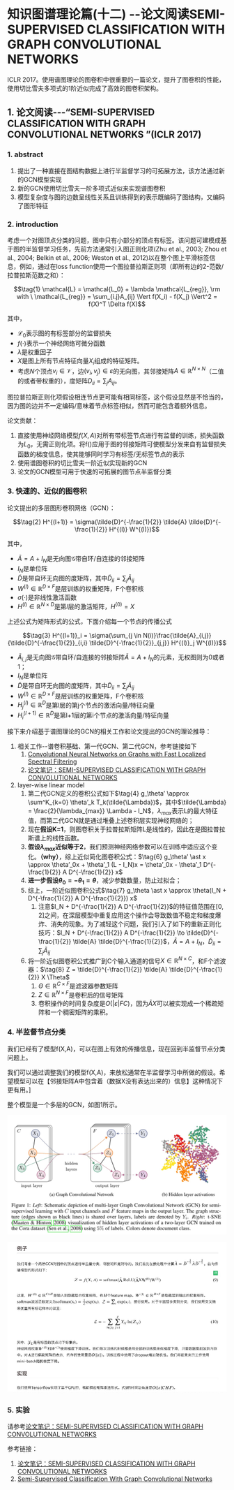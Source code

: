 <h1>知识图谱理论篇(十二) --论文阅读SEMI-SUPERVISED CLASSIFICATION WITH GRAPH CONVOLUTIONAL NETWORKS  
</h1>

ICLR 2017。使用谱图理论的图卷积中很重要的一篇论文，提升了图卷积的性能，使用切比雪夫多项式的1阶近似完成了高效的图卷积架构。

<h2>1. 论文阅读---“SEMI-SUPERVISED CLASSIFICATION WITH GRAPH CONVOLUTIONAL NETWORKS
”(ICLR 2017)</h2>

<h3>1. abstract</h3>

1. 提出了一种直接在图结构数据上进行半监督学习的可拓展方法，该方法通过新的GCN模型实现
2. 新的GCN使用切比雪夫一阶多项式近似来实现谱图卷积
3. 模型复杂度与图的边数呈线性关系且训练得到的表示既编码了图结构，又编码了图形特征

<h3>2. introduction</h3>

考虑一个对图顶点分类的问题，图中只有小部分的顶点有标签。该问题可建模成基于图的半监督学习任务，先前方法通常引入图正则化项(Zhu et al., 2003; Zhou et al., 2004; Belkin et al., 2006; Weston et al., 2012)以在整个图上平滑标签信息，例如，通过在loss function使用一个图拉普拉斯正则项（即所有边的2-范数/拉普拉斯范数之和）：

$$\tag{1} \mathcal{L} = \mathcal{L_0} + \lambda \mathcal{L_{reg}}, \rm with \ \mathcal{L_{reg}} = \sum_{i.j}A_{ij} \Vert f(X_i) - f(X_j) \Vert^2 = f(X)^T \Delta f(X)$$

其中，
+ $\mathcal{L_0}$表示图的有标签部分的监督损失
+ $f(\cdot)$表示一个神经网络可微分函数
+ $\lambda$是权重因子
+ $X$是图上所有节点特征向量$X_i$组成的特征矩阵。
+ 考虑𝑁个顶点$v_i \in \mathcal{V}$，边$(v_i, v_j) \in \varepsilon$的无向图，其邻接矩阵$A \in \mathbb{R}^{N \times N}$（二值的或者带权重的），度矩阵$D_{ii} = \sum_jA_{ij}$。

图拉普拉斯正则化项假设相连节点更可能有相同标签，这个假设显然是不恰当的，因为图的边并不一定编码/意味着节点标签相似，然而可能包含着额外信息。

论文贡献：
1. 直接使用神经网络模型$f(X,A)$对所有带标签节点进行有监督的训练，损失函数为$L_0$，无需正则化项。将f()应用于图的邻接矩阵可使模型分发来自有监督损失函数的梯度信息，使其能够同时学习有标签/无标签节点的表示
2. 使用谱图卷积的切比雪夫一阶近似实现新的GCN
3. 论文的GCN模型可用于快速的可拓展的图节点半监督分类


<h3>3. 快速的、近似的图卷积</h3>

论文提出的多层图形卷积网络（GCN）：

$$\tag{2} H^{(l+1)} = \sigma(\tilde{D}^{-\frac{1}{2}} \tilde{A} \tilde{D}^{-\frac{1}{2}} H^{(l)} W^{(l)})$$

其中，
+ $\tilde{A} = A + I_N$是无向图$\mathcal{G}$带自环/自连接的邻接矩阵
+ $I_N$是单位阵
+ $\tilde{D}$是带自环无向图的度矩阵，其中$\tilde{D}_{ii} = \sum_j \tilde{A}_{ij}$
+ $W^{(l)} \in \mathbb{R}^{D \times F}$是层训练的权重矩阵，F个卷积核
+ $\sigma(\cdot)$是非线性激活函数
+ $H^{(l)} \in \mathbb{R}^{N \times D}$是第𝑙层的激活矩阵，$H^{(0)} = X$

上述公式为矩阵形式的公式，下面介绍每一个节点的传播公式

$$\tag{3} H^{(l+1)}_i = \sigma(\sum_{j \in N(i)}\frac{\tilde{A}_{i,j}}{\tilde{D}^{-\frac{1}{2}}_{i,i}  \tilde{D}^{-\frac{1}{2}}_{j,j}} H^{(l)}_j W^{(l)})$$

+ $\tilde{A}_{i, j}$是无向图$\mathcal{G}$带自环/自连接的邻接矩阵$\tilde{A} = A + I_N$的元素，无权图则为0或者1；
+ $I_N$是单位阵
+ $\tilde{D}$是带自环无向图的度矩阵，其中$\tilde{D}_{ii} = \sum_j \tilde{A}_{ij}$
+ $W^{(l)} \in \mathbb{R}^{D \times F}$是层训练的权重矩阵，F个卷积核
+ $H^{(l)}_j \in \mathbb{R}^{D}$是第l层的第j个节点的激活向量/特征向量
+ $H^{(l+1)}_i \in \mathbb{R}^{D}$是第l+1层的第i个节点的激活向量/特征向量


接下来介绍基于谱图理论的GCN的相关工作和论文提出的GCN的理论推导：

1. 相关工作--谱卷积基础、第一代GCN、第二代GCN，参考链接如下
    1. [Convolutional Neural Networks on Graphs with Fast Localized Spectral Filtering](https://github.com/charosen/ClassNotes/blob/master/knowledge_graph/cnn_on_graph_fast_localized_spectral_filtering.md)
    2. [论文笔记：SEMI-SUPERVISED CLASSIFICATION WITH GRAPH CONVOLUTIONAL NETWORKS](https://blog.csdn.net/qq_41727666/article/details/84640549)
2. layer-wise linear model
    1. 第二代GCN定义的卷积公式如下$\tag{4} g_\theta’ \approx \sum^K_{k=0} \theta’_k T_k(\tilde{\Lambda})$，其中$\tilde{\Lambda} = \frac{2}{\lambda_{max}} \Lambda - I_N$，$\lambda_{max}$表示L的最大特征值，而第二代GCN就是通过堆叠上述卷积层实现神经网络的；
    2. 现在**假设K=1**，则图卷积关于拉普拉斯矩阵L是线性的，因此在是图拉普拉斯谱上的线性函数。
    3. **假设$\lambda_{max}$近似等于2**，我们预测神经网络参数可以在训练中适应这个变化。**（why）**，综上近似简化图卷积公式：$\tag{6} g_\theta’ \ast x \approx \theta’_0x + \theta’_1 (L - I_N)x = \theta’_0x - \theta’_1 D^{-\frac{1}{2}} A D^{-\frac{1}{2}} x$
    4. **进一步假设$\theta_0 = - \theta_1 = \theta$**，减少参数数量，防止过拟合；
    5. 综上，一阶近似图卷积公式$\tag{7} g_\theta \ast x \approx \theta(I_N + D^{-\frac{1}{2}} A D^{-\frac{1}{2}}) x$
        1. 注意$I_N + D^{-\frac{1}{2}} A D^{-\frac{1}{2}}$的特征值范围在[0, 2]之间，在深层模型中重复应用这个操作会导致数值不稳定和梯度爆炸、消失的现象。为了减轻这个问题，我们引入了如下的重新正则化技巧：$I_N + D^{-\frac{1}{2}} A D^{-\frac{1}{2}} \to \tilde{D}^{-\frac{1}{2}} \tilde{A} \tilde{D}^{-\frac{1}{2}}$，$\tilde{A} = A + I_N$，$\tilde{D}_{ii} = \sum_j \tilde{A}_{ij}$
    6. 将一阶近似图卷积公式推广到C个输入通道的信号$X \in \mathbb{R}^{N \times C}$，和F个滤波器：$\tag{8} Z = \tilde{D}^{-\frac{1}{2}} \tilde{A} \tilde{D}^{-\frac{1}{2}} X \Theta$
        1. $\Theta \in \mathbb{R}^{C \times F}$是滤波器参数矩阵
        2. $Z \in \mathbb{R}^{N \times F}$是卷积后的信号矩阵
        3. 卷积操作的时间复杂度是$O(\vert \varepsilon \vert F C)$，因为$\tilde{A} X$可以被实现成一个稀疏矩阵和一个稠密矩阵的乘积。

<h3>4. 半监督节点分类</h3>

我们已经有了模型f(X,A)，可以在图上有效的传播信息，现在回到半监督节点分类问题上。

我们可以通过调整我们的模型f(X,A)，来放松通常在半监督学习中所做的假设。希望模型可以在【邻接矩阵A中包含着（数据X没有表达出来的）信息】这种情况下更有用。]

整个模型是一个多层的GCN，如图1所示。

![](media/15584039551610.jpg)


![](media/15584043896087.jpg)


<h3>5. 实验</h3>

请参考[论文笔记：SEMI-SUPERVISED CLASSIFICATION WITH GRAPH CONVOLUTIONAL NETWORKS](https://blog.csdn.net/qq_41727666/article/details/84640549)


参考链接：
1. [论文笔记：SEMI-SUPERVISED CLASSIFICATION WITH GRAPH CONVOLUTIONAL NETWORKS](https://blog.csdn.net/qq_41727666/article/details/84640549)
2. [Semi-Supervised Classification With Graph Convolutional Networks](https://davidham3.github.io/blog/2018/07/02/semi-supervised-classification-with-graph-convolutional-networks/)

